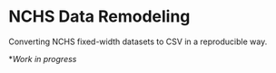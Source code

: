 # NCHS Data Remodeling

Converting NCHS fixed-width datasets to CSV in a reproducible way.

**Work in progress*
